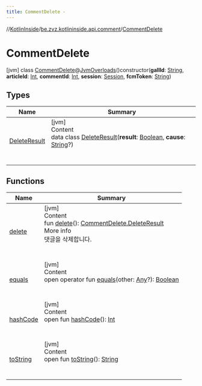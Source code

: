 ```yaml
---
title: CommentDelete -
---
```

//[KotlinInside](../../index.md)/[be.zvz.kotlininside.api.comment](../index.md)/[CommentDelete](index.md)



# CommentDelete  
 [jvm] class [CommentDelete](index.md)@[JvmOverloads](https://kotlinlang.org/api/latest/jvm/stdlib/kotlin.jvm/-jvm-overloads/index.html)()constructor(**gallId**: [String](https://kotlinlang.org/api/latest/jvm/stdlib/kotlin/-string/index.html), **articleId**: [Int](https://kotlinlang.org/api/latest/jvm/stdlib/kotlin/-int/index.html), **commentId**: [Int](https://kotlinlang.org/api/latest/jvm/stdlib/kotlin/-int/index.html), **session**: [Session](../../be.zvz.kotlininside.session/-session/index.md), **fcmToken**: [String](https://kotlinlang.org/api/latest/jvm/stdlib/kotlin/-string/index.html))   


## Types  
  
|  Name|  Summary| 
|---|---|
| <a name="be.zvz.kotlininside.api.comment/CommentDelete.DeleteResult///PointingToDeclaration/"></a>[DeleteResult](-delete-result/index.md)| <a name="be.zvz.kotlininside.api.comment/CommentDelete.DeleteResult///PointingToDeclaration/"></a>[jvm]  <br>Content  <br>data class [DeleteResult](-delete-result/index.md)(**result**: [Boolean](https://kotlinlang.org/api/latest/jvm/stdlib/kotlin/-boolean/index.html), **cause**: [String](https://kotlinlang.org/api/latest/jvm/stdlib/kotlin/-string/index.html)?)  <br><br><br>


## Functions  
  
|  Name|  Summary| 
|---|---|
| <a name="be.zvz.kotlininside.api.comment/CommentDelete/delete/#/PointingToDeclaration/"></a>[delete](delete.md)| <a name="be.zvz.kotlininside.api.comment/CommentDelete/delete/#/PointingToDeclaration/"></a>[jvm]  <br>Content  <br>fun [delete](delete.md)(): [CommentDelete.DeleteResult](-delete-result/index.md)  <br>More info  <br>댓글을 삭제합니다.  <br><br><br>
| <a name="kotlin/Any/equals/#kotlin.Any?/PointingToDeclaration/"></a>[equals](../../be.zvz.kotlininside.utils/-string-util/-companion/index.md#%5Bkotlin%2FAny%2Fequals%2F%23kotlin.Any%3F%2FPointingToDeclaration%2F%5D%2FFunctions%2F578868537)| <a name="kotlin/Any/equals/#kotlin.Any?/PointingToDeclaration/"></a>[jvm]  <br>Content  <br>open operator fun [equals](../../be.zvz.kotlininside.utils/-string-util/-companion/index.md#%5Bkotlin%2FAny%2Fequals%2F%23kotlin.Any%3F%2FPointingToDeclaration%2F%5D%2FFunctions%2F578868537)(other: [Any](https://kotlinlang.org/api/latest/jvm/stdlib/kotlin/-any/index.html)?): [Boolean](https://kotlinlang.org/api/latest/jvm/stdlib/kotlin/-boolean/index.html)  <br><br><br>
| <a name="kotlin/Any/hashCode/#/PointingToDeclaration/"></a>[hashCode](../../be.zvz.kotlininside.utils/-string-util/-companion/index.md#%5Bkotlin%2FAny%2FhashCode%2F%23%2FPointingToDeclaration%2F%5D%2FFunctions%2F578868537)| <a name="kotlin/Any/hashCode/#/PointingToDeclaration/"></a>[jvm]  <br>Content  <br>open fun [hashCode](../../be.zvz.kotlininside.utils/-string-util/-companion/index.md#%5Bkotlin%2FAny%2FhashCode%2F%23%2FPointingToDeclaration%2F%5D%2FFunctions%2F578868537)(): [Int](https://kotlinlang.org/api/latest/jvm/stdlib/kotlin/-int/index.html)  <br><br><br>
| <a name="kotlin/Any/toString/#/PointingToDeclaration/"></a>[toString](../../be.zvz.kotlininside.utils/-string-util/-companion/index.md#%5Bkotlin%2FAny%2FtoString%2F%23%2FPointingToDeclaration%2F%5D%2FFunctions%2F578868537)| <a name="kotlin/Any/toString/#/PointingToDeclaration/"></a>[jvm]  <br>Content  <br>open fun [toString](../../be.zvz.kotlininside.utils/-string-util/-companion/index.md#%5Bkotlin%2FAny%2FtoString%2F%23%2FPointingToDeclaration%2F%5D%2FFunctions%2F578868537)(): [String](https://kotlinlang.org/api/latest/jvm/stdlib/kotlin/-string/index.html)  <br><br><br>

